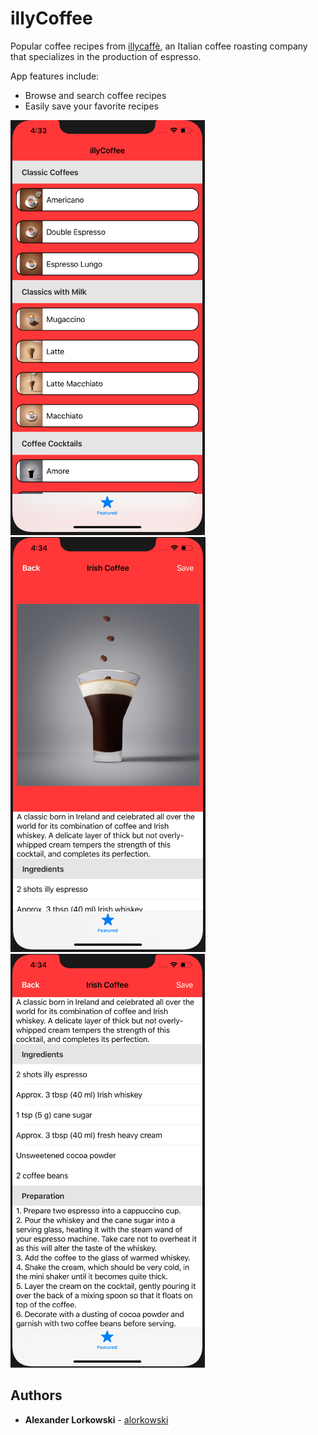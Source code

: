 # illyCoffee

Popular coffee recipes from [illycaffè](https://www.illy.com), an Italian coffee roasting company that specializes in the production of espresso.

App features include:
- Browse and search coffee recipes
- Easily save your favorite recipes

![illyCoffee01](images/01.png)
![illyCoffee02](images/02.png)
![illyCoffee03](images/03.png)

## Authors
* **Alexander Lorkowski** - [alorkowski](https://github.com/alorkowski)
